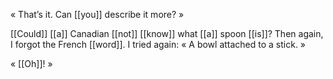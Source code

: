 « That’s it. Can [[you]] describe it more? »

[[Could]] [[a]] Canadian [[not]] [[know]] what [[a]] spoon [[is]]? Then again, I forgot the French [[word]]. I tried again: « A bowl attached to a stick. »

« [[Oh]]! »